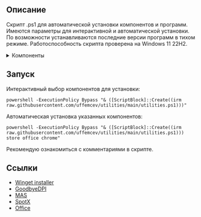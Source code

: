 ## Описание
Скрипт .ps1 для автоматической установки компонентов и программ. Имеются параметры для интерактивной и автоматической установки. По возможности устанавливаются последние версии программ в тихом режиме. Работоспособность скрипта проверена на Windows 11 22H2.

<details>
<summary>Компоненты</summary>

| Компонент | Описание |
| :-- | :-- |
| all | Установить всё |
| dns | Cloudflare DNS-over-HTTPS |
| store | Обновление приложений в MS store |
| office | Office, Word, Excel 365 mondo volume license |
| spotx | Spotify мод |
| dpi | GoodbyeDPI, режим 5 + обновление blacklist |
| directx | DirectX |
| vcredist | Microsoft Visual C++ 2015-2022 |
| chrome | Google Chrome |
| discord | Discord |
| steam | Steam |
| qbit | qBittorrent |
| zip | 7zip |
| gdrive | Google Drive |
| adguard | AdGuard |
| blender | Blender |
| open | OpenRGB + [uffemcev rgb](https://github.com/uffemcev/rgb) |
| codec | K-Lite Codec Pack Full, ручная установка |
| nvidia | NVCleanstall, ручная установка |

</details>

## Запуск
Интерактивный выбор компонентов для установки:
```
powershell -ExecutionPolicy Bypass "& ([ScriptBlock]::Create((irm raw.githubusercontent.com/uffemcev/utilities/main/utilities.ps1)))"
```
Автоматическая установка указанных компонентов:
```
powershell -ExecutionPolicy Bypass "& ([ScriptBlock]::Create((irm raw.githubusercontent.com/uffemcev/utilities/main/utilities.ps1))) store office chrome"
```
Рекомендую ознакомиться с комментариями в скрипте.

## Ссылки
* [Winget installer](https://github.com/asheroto/winget-installer)
* [GoodbyeDPI](https://github.com/ValdikSS/GoodbyeDPI)
* [MAS](https://github.com/massgravel/Microsoft-Activation-Scripts)
* [SpotX](https://github.com/amd64fox/SpotX)
* [Office](https://github.com/farag2/Office)
